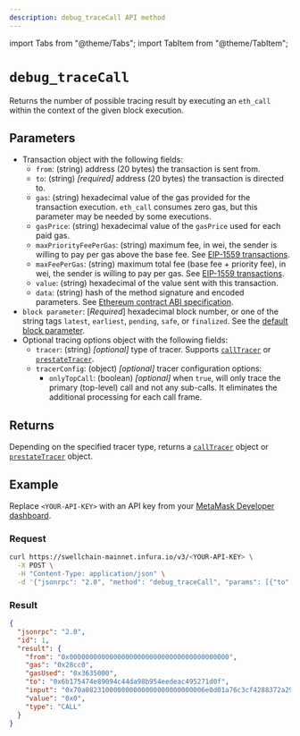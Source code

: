 ```yaml
---
description: debug_traceCall API method
---
```


import Tabs from "@theme/Tabs";
import TabItem from "@theme/TabItem";

# `debug_traceCall`

Returns the number of possible tracing result by executing an `eth_call` within the context of the
given block execution.

## Parameters

- Transaction object with the following fields:
  - `from`: (string) address (20 bytes) the transaction is sent from.
  - `to`: (string) _[required]_ address (20 bytes) the transaction is directed to.
  - `gas`: (string) hexadecimal value of the gas provided for the transaction execution. `eth_call` consumes zero
    gas, but this parameter may be needed by some executions.
  - `gasPrice`: (string) hexadecimal value of the `gasPrice` used for each paid gas.
  - `maxPriorityFeePerGas`: (string) maximum fee, in wei, the sender is willing to pay per gas above the base fee.
    See [EIP-1559 transactions](../../../../concepts/transaction-types.md#eip-1559-transactions).
  - `maxFeePerGas`: (string) maximum total fee (base fee + priority fee), in wei, the sender is willing to pay per gas.
    See [EIP-1559 transactions](../../../../concepts/transaction-types.md#eip-1559-transactions).
  - `value`: (string) hexadecimal of the value sent with this transaction.
  - `data`: (string) hash of the method signature and encoded parameters.
    See [Ethereum contract ABI specification](https://docs.soliditylang.org/en/latest/abi-spec.html).
- `block parameter`: [_Required_] hexadecimal block number, or one of the string tags
  `latest`, `earliest`, `pending`, `safe`, or `finalized`.
  See the [default block parameter](https://ethereum.org/en/developers/docs/apis/json-rpc/#default-block).
- Optional tracing options object with the following fields:
  - `tracer`: (string) _[optional]_ type of tracer. Supports [`callTracer`](index.md#calltracer) or
    [`prestateTracer`](index.md##prestatetracer).
  - `tracerConfig`: (object) _[optional]_ tracer configuration options:
    - `onlyTopCall`: (boolean) _[optional]_ when `true`, will only trace the primary (top-level) call and not any
      sub-calls. It eliminates the additional processing for each call frame.

## Returns

Depending on the specified tracer type, returns a [`callTracer`](index.md##calltracer) object or
[`prestateTracer`](index.md#prestatetracer) object.

## Example

Replace `<YOUR-API-KEY>` with an API key from your [MetaMask Developer dashboard](https://developer.metamask.io/).

### Request

<Tabs>
  <TabItem value="curl" label="curl" default>

```bash
curl https://swellchain-mainnet.infura.io/v3/<YOUR-API-KEY> \
  -X POST \
  -H "Content-Type: application/json" \
  -d '{"jsonrpc": "2.0", "method": "debug_traceCall", "params": [{"to": "0x6b175474e89094c44da98b954eedeac495271d0f", "data": "0x70a082310000000000000000000000006E0d01A76C3Cf4288372a29124A26D4353EE51BE"}, "latest", {"tracer": "callTracer"}], "id": 1}'
```

  </TabItem>
</Tabs>

### Result

```json
{
  "jsonrpc": "2.0",
  "id": 1,
  "result": {
    "from": "0x0000000000000000000000000000000000000000",
    "gas": "0x28cc0",
    "gasUsed": "0x3635000",
    "to": "0x6b175474e89094c44da98b954eedeac495271d0f",
    "input": "0x70a082310000000000000000000000006e0d01a76c3cf4288372a29124a26d4353ee51be",
    "value": "0x0",
    "type": "CALL"
  }
}
```
